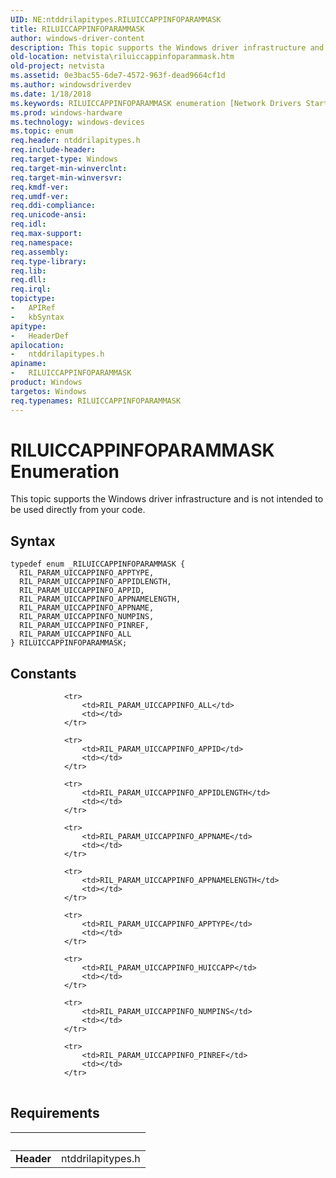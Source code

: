 ```yaml
---
UID: NE:ntddrilapitypes.RILUICCAPPINFOPARAMMASK
title: RILUICCAPPINFOPARAMMASK
author: windows-driver-content
description: This topic supports the Windows driver infrastructure and is not intended to be used directly from your code.
old-location: netvista\riluiccappinfoparammask.htm
old-project: netvista
ms.assetid: 0e3bac55-6de7-4572-963f-dead9664cf1d
ms.author: windowsdriverdev
ms.date: 1/18/2018
ms.keywords: RILUICCAPPINFOPARAMMASK enumeration [Network Drivers Starting with Windows Vista], ntddrilapitypes/RIL_PARAM_UICCAPPINFO_APPNAME, ntddrilapitypes/RIL_PARAM_UICCAPPINFO_APPTYPE, RIL_PARAM_UICCAPPINFO_ALL, RIL_PARAM_UICCAPPINFO_APPID, ntddrilapitypes/RIL_PARAM_UICCAPPINFO_PINREF, ntddrilapitypes/RIL_PARAM_UICCAPPINFO_NUMPINS, ntddrilapitypes/RILUICCAPPINFOPARAMMASK, RIL_PARAM_UICCAPPINFO_APPIDLENGTH, ntddrilapitypes/RIL_PARAM_UICCAPPINFO_APPID, netvista.riluiccappinfoparammask, ntddrilapitypes/RIL_PARAM_UICCAPPINFO_APPNAMELENGTH, RIL_PARAM_UICCAPPINFO_APPNAME, RIL_PARAM_UICCAPPINFO_NUMPINS, RIL_PARAM_UICCAPPINFO_PINREF, RIL_PARAM_UICCAPPINFO_APPNAMELENGTH, ntddrilapitypes/RIL_PARAM_UICCAPPINFO_ALL, ntddrilapitypes/RIL_PARAM_UICCAPPINFO_APPIDLENGTH, RIL_PARAM_UICCAPPINFO_APPTYPE, RILUICCAPPINFOPARAMMASK
ms.prod: windows-hardware
ms.technology: windows-devices
ms.topic: enum
req.header: ntddrilapitypes.h
req.include-header: 
req.target-type: Windows
req.target-min-winverclnt: 
req.target-min-winversvr: 
req.kmdf-ver: 
req.umdf-ver: 
req.ddi-compliance: 
req.unicode-ansi: 
req.idl: 
req.max-support: 
req.namespace: 
req.assembly: 
req.type-library: 
req.lib: 
req.dll: 
req.irql: 
topictype:
-	APIRef
-	kbSyntax
apitype:
-	HeaderDef
apilocation:
-	ntddrilapitypes.h
apiname:
-	RILUICCAPPINFOPARAMMASK
product: Windows
targetos: Windows
req.typenames: RILUICCAPPINFOPARAMMASK
---
```


# RILUICCAPPINFOPARAMMASK Enumeration
This topic supports the Windows driver infrastructure and is not intended to be used directly from your code.

## Syntax
````
typedef enum _RILUICCAPPINFOPARAMMASK { 
  RIL_PARAM_UICCAPPINFO_APPTYPE,
  RIL_PARAM_UICCAPPINFO_APPIDLENGTH,
  RIL_PARAM_UICCAPPINFO_APPID,
  RIL_PARAM_UICCAPPINFO_APPNAMELENGTH,
  RIL_PARAM_UICCAPPINFO_APPNAME,
  RIL_PARAM_UICCAPPINFO_NUMPINS,
  RIL_PARAM_UICCAPPINFO_PINREF,
  RIL_PARAM_UICCAPPINFO_ALL
} RILUICCAPPINFOPARAMMASK;
````

## Constants

<table>
            
                <tr>
                    <td>RIL_PARAM_UICCAPPINFO_ALL</td>
                    <td></td>
                </tr>
            
                <tr>
                    <td>RIL_PARAM_UICCAPPINFO_APPID</td>
                    <td></td>
                </tr>
            
                <tr>
                    <td>RIL_PARAM_UICCAPPINFO_APPIDLENGTH</td>
                    <td></td>
                </tr>
            
                <tr>
                    <td>RIL_PARAM_UICCAPPINFO_APPNAME</td>
                    <td></td>
                </tr>
            
                <tr>
                    <td>RIL_PARAM_UICCAPPINFO_APPNAMELENGTH</td>
                    <td></td>
                </tr>
            
                <tr>
                    <td>RIL_PARAM_UICCAPPINFO_APPTYPE</td>
                    <td></td>
                </tr>
            
                <tr>
                    <td>RIL_PARAM_UICCAPPINFO_HUICCAPP</td>
                    <td></td>
                </tr>
            
                <tr>
                    <td>RIL_PARAM_UICCAPPINFO_NUMPINS</td>
                    <td></td>
                </tr>
            
                <tr>
                    <td>RIL_PARAM_UICCAPPINFO_PINREF</td>
                    <td></td>
                </tr>
</table>


## Requirements
| &nbsp; | &nbsp; |
| ---- |:---- |
| **Header** | ntddrilapitypes.h |
